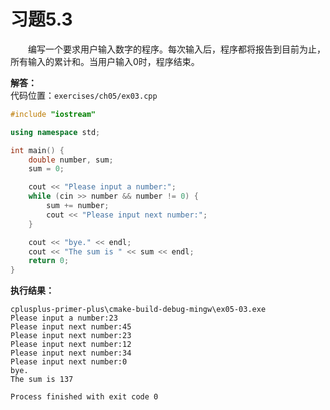 # 习题5.3

&emsp;&emsp;编写一个要求用户输入数字的程序。每次输入后，程序都将报告到目前为止，所有输入的累计和。当用户输入0时，程序结束。

**解答：**  
代码位置：`exercises/ch05/ex03.cpp`
```c++
#include "iostream"

using namespace std;

int main() {
    double number, sum;
    sum = 0;

    cout << "Please input a number:";
    while (cin >> number && number != 0) {
        sum += number;
        cout << "Please input next number:";
    }

    cout << "bye." << endl;
    cout << "The sum is " << sum << endl;
    return 0;
}
```

**执行结果：**  
```
cplusplus-primer-plus\cmake-build-debug-mingw\ex05-03.exe
Please input a number:23
Please input next number:45
Please input next number:23
Please input next number:12
Please input next number:34
Please input next number:0
bye.
The sum is 137

Process finished with exit code 0
```